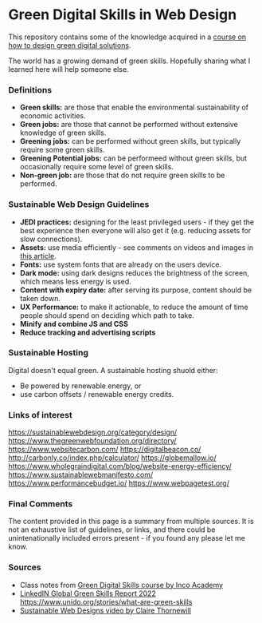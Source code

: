 # Green Digital Skills in Web Design

This repository contains some of the knowledge acquired in a [course on how to design green digital solutions](https://www.greenskills.inco-group.co/).

The world has a growing demand of green skills. Hopefully sharing what I learned here will help someone else.

### Definitions
- **Green skills:** are those that enable the environmental sustainability of economic activities.
- **Green jobs:** are those that cannot be performed without extensive knowledge of green skills.
- **Greening jobs:** can be performed without green skills, but typically require some green skills.
- **Greening Potential jobs:** can be performeed without green skills, but occasionally require some level of green skills.
- **Non-green job:** are those that do not require green skills to be performed.


### Sustainable Web Design Guidelines
- **JEDI practices:** designing for the least privileged users - if they get the best experience then everyone will also get it (e.g. reducing assets for slow connections).
- **Assets:** use media efficiently - see comments on videos and images in [this article](https://climateaction.tech/blog/how-we-improved-our-website-carbon-calculator-score-from-59-to-84/).
- **Fonts:** use system fonts that are already on the users device.
- **Dark mode:** using dark designs reduces the brightness of the screen, which means less energy is used.
- **Content with expiry date:** after serving its purpose, content should be taken down.
- **UX Performance:** to make it actionable, to reduce the amount of time people should spend on deciding which path to take.
- **Minify and combine JS and CSS**
- **Reduce tracking and advertising scripts**

### Sustainable Hosting
Digital doesn't equal green. A sustainable hosting shuold either:
- Be powered by renewable energy, or
- use carbon offsets / renewable energy credits.

### Links of interest
https://sustainablewebdesign.org/category/design/
https://www.thegreenwebfoundation.org/directory/
https://www.websitecarbon.com/
https://digitalbeacon.co/
http://carbonly.co/index.php/calculator/
https://globemallow.io/
https://www.wholegraindigital.com/blog/website-energy-efficiency/
https://www.sustainablewebmanifesto.com/
https://www.performancebudget.io/
https://www.webpagetest.org/

### Final Comments
The content provided in this page is a summary from multiple sources. It is not an exhaustive list of guidelines, or links, and there could be unintenationally included errors present - if you found any please let me know. 

### Sources
- Class notes from [Green Digital Skills course by Inco Academy](https://www.greenskills.inco-group.co/)
- [LinkedIN Global Green Skills Report 2022](https://economicgraph.linkedin.com/content/dam/me/economicgraph/en-us/global-green-skills-report/global-green-skills-report-pdf/li-green-economy-report-2022-annex.pdf)
https://www.unido.org/stories/what-are-green-skills
- [Sustainable Web Designs video by Claire Thornewill](https://www.youtube.com/watch?v=_lMX1S9wZFc)
